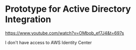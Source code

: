 
# Prototype for Active Directory Integration

https://www.youtube.com/watch?v=OMbob_ef7J4&t=697s

I don't have access to AWS Identity Center